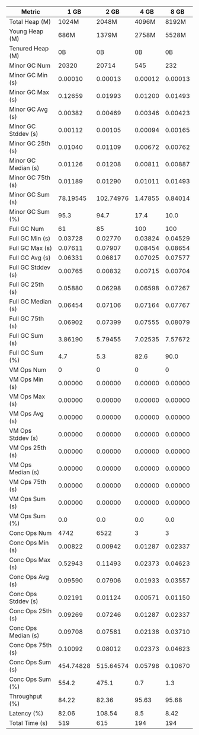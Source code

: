 | Metric | 1 GB | 2 GB | 4 GB | 8 GB |
|------|----|----|----|----|
| Total Heap (M) | 1024M | 2048M | 4096M | 8192M |
| Young Heap (M) | 686M | 1379M | 2758M | 5528M |
| Tenured Heap (M) | 0B | 0B | 0B | 0B |
| Minor GC Num | 20320 | 20714 | 545 | 232 |
| Minor GC Min (s) | 0.00010 | 0.00013 | 0.00012 | 0.00013 |
| Minor GC Max (s) | 0.12659 | 0.01993 | 0.01200 | 0.01493 |
| Minor GC Avg (s) | 0.00382 | 0.00469 | 0.00346 | 0.00423 |
| Minor GC Stddev (s) | 0.00112 | 0.00105 | 0.00094 | 0.00165 |
| Minor GC 25th (s) | 0.01040 | 0.01109 | 0.00672 | 0.00762 |
| Minor GC Median (s) | 0.01126 | 0.01208 | 0.00811 | 0.00887 |
| Minor GC 75th (s) | 0.01189 | 0.01290 | 0.01011 | 0.01493 |
| Minor GC Sum (s) | 78.19545 | 102.74976 | 1.47855 | 0.84014 |
| Minor GC Sum (%) | 95.3 | 94.7 | 17.4 | 10.0 |
| Full GC Num | 61 | 85 | 100 | 100 |
| Full GC Min (s) | 0.03728 | 0.02770 | 0.03824 | 0.04529 |
| Full GC Max (s) | 0.07611 | 0.07907 | 0.08454 | 0.08654 |
| Full GC Avg (s) | 0.06331 | 0.06817 | 0.07025 | 0.07577 |
| Full GC Stddev (s) | 0.00765 | 0.00832 | 0.00715 | 0.00704 |
| Full GC 25th (s) | 0.05880 | 0.06298 | 0.06598 | 0.07267 |
| Full GC Median (s) | 0.06454 | 0.07106 | 0.07164 | 0.07767 |
| Full GC 75th (s) | 0.06902 | 0.07399 | 0.07555 | 0.08079 |
| Full GC Sum (s) | 3.86190 | 5.79455 | 7.02535 | 7.57672 |
| Full GC Sum (%) | 4.7 | 5.3 | 82.6 | 90.0 |
| VM Ops Num | 0 | 0 | 0 | 0 |
| VM Ops Min (s) | 0.00000 | 0.00000 | 0.00000 | 0.00000 |
| VM Ops Max (s) | 0.00000 | 0.00000 | 0.00000 | 0.00000 |
| VM Ops Avg (s) | 0.00000 | 0.00000 | 0.00000 | 0.00000 |
| VM Ops Stddev (s) | 0.00000 | 0.00000 | 0.00000 | 0.00000 |
| VM Ops 25th (s) | 0.00000 | 0.00000 | 0.00000 | 0.00000 |
| VM Ops Median (s) | 0.00000 | 0.00000 | 0.00000 | 0.00000 |
| VM Ops 75th (s) | 0.00000 | 0.00000 | 0.00000 | 0.00000 |
| VM Ops Sum (s) | 0.00000 | 0.00000 | 0.00000 | 0.00000 |
| VM Ops Sum (%) | 0.0 | 0.0 | 0.0 | 0.0 |
| Conc Ops Num | 4742 | 6522 | 3 | 3 |
| Conc Ops Min (s) | 0.00822 | 0.00942 | 0.01287 | 0.02337 |
| Conc Ops Max (s) | 0.52943 | 0.11493 | 0.02373 | 0.04623 |
| Conc Ops Avg (s) | 0.09590 | 0.07906 | 0.01933 | 0.03557 |
| Conc Ops Stddev (s) | 0.02191 | 0.01124 | 0.00571 | 0.01150 |
| Conc Ops 25th (s) | 0.09269 | 0.07246 | 0.01287 | 0.02337 |
| Conc Ops Median (s) | 0.09708 | 0.07581 | 0.02138 | 0.03710 |
| Conc Ops 75th (s) | 0.10092 | 0.08012 | 0.02373 | 0.04623 |
| Conc Ops Sum (s) | 454.74828 | 515.64574 | 0.05798 | 0.10670 |
| Conc Ops Sum (%) | 554.2 | 475.1 | 0.7 | 1.3 |
| Throughput (%) | 84.22 | 82.36 | 95.63 | 95.68 |
| Latency (%) | 82.06 | 108.54 | 8.5 | 8.42 |
| Total Time (s) | 519 | 615 | 194 | 194 |
